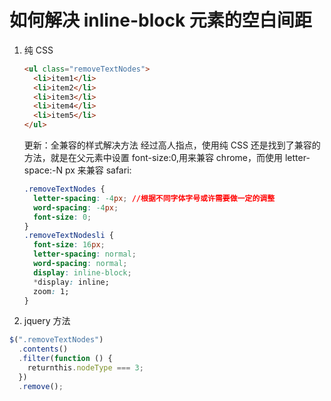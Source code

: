 # 如何解决 inline-block 元素的空白间距

1. 纯 CSS

   ```html
   <ul class="removeTextNodes">
     <li>item1</li>
     <li>item2</li>
     <li>item3</li>
     <li>item4</li>
     <li>item5</li>
   </ul>
   ```

   更新：全兼容的样式解决方法
   经过高人指点，使用纯 CSS 还是找到了兼容的方法，就是在父元素中设置 font-size:0,用来兼容 chrome，而使用 letter-space:-N px 来兼容 safari:

   ```css
   .removeTextNodes {
     letter-spacing: -4px; //根据不同字体字号或许需要做一定的调整
     word-spacing: -4px;
     font-size: 0;
   }
   .removeTextNodesli {
     font-size: 16px;
     letter-spacing: normal;
     word-spacing: normal;
     display: inline-block;
     *display: inline;
     zoom: 1;
   }
   ```

2. jquery 方法

```js
$(".removeTextNodes")
  .contents()
  .filter(function () {
    returnthis.nodeType === 3;
  })
  .remove();
```
